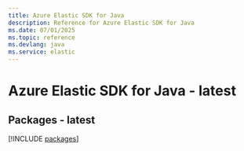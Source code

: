 ```yaml
---
title: Azure Elastic SDK for Java
description: Reference for Azure Elastic SDK for Java
ms.date: 07/01/2025
ms.topic: reference
ms.devlang: java
ms.service: elastic
---
```

# Azure Elastic SDK for Java - latest
## Packages - latest
[!INCLUDE [packages](elastic-index.md)]